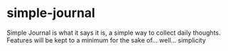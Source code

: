 # simple-journal
Simple Journal is what it says it is, a simple way to collect daily thoughts. Features will be kept to a minimum for the sake of... well... simplicity

